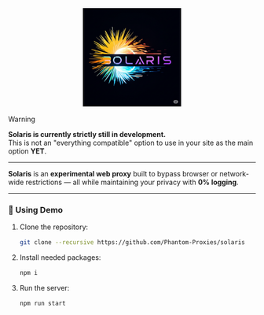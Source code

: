 <div align="center">
  <img src="solaris.png" height="200" />
</div>

> [!WARNING]  
> **Solaris is currently strictly still in development.**  
> This is not an "everything compatible" option to use in your site as the main option **YET**.

---

**Solaris** is an **experimental web proxy** built to bypass browser or network-wide restrictions — all while maintaining your privacy with **0% logging**.

---

### 🔧 Using Demo

1. Clone the repository:
   ```sh
   git clone --recursive https://github.com/Phantom-Proxies/solaris

2. Install needed packages:
   ```sh
   npm i

3. Run the server:
   ```sh
   npm run start